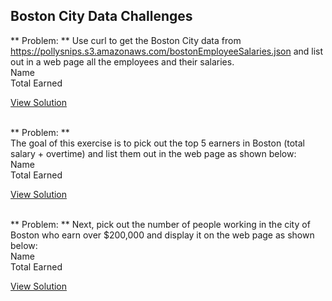 ## Boston City Data Challenges


** Problem: ** 
Use curl to get the Boston City data from https://pollysnips.s3.amazonaws.com/bostonEmployeeSalaries.json and list out in a web page all the employees and their salaries.     
Name     
Total Earned 
  
[View Solution](https://github.com/mionova/JavaScript-Playground/blob/main/small-projects/boston-city-data/index.html)   
&nbsp;  

** Problem: **  
The goal of this exercise is to pick out the top 5 earners in Boston (total salary + overtime) and list them out in the web page as shown below:     
Name     
Total Earned
  
[View Solution](https://github.com/mionova/JavaScript-Playground/blob/main/small-projects/boston-city-data/index1.html)   
&nbsp;  

** Problem: **
Next, pick out the number of people working in the city of Boston who earn over $200,000 and display it on the web page as shown below:      
Name     
Total Earned 
  
[View Solution](https://github.com/mionova/JavaScript-Playground/blob/main/small-projects/boston-city-data/index2.html)   
&nbsp;  

